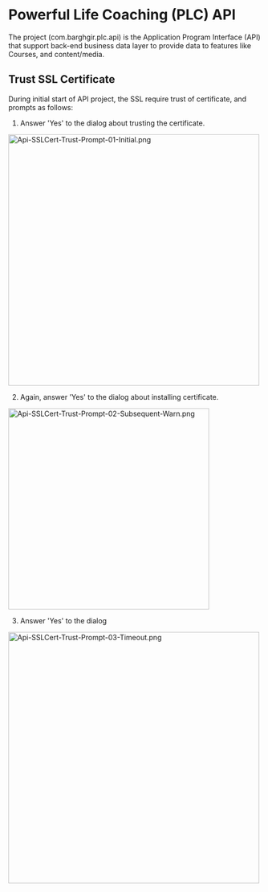 ﻿# Powerful Life Coaching (PLC) API

The project (com.barghgir.plc.api) is the Application Program Interface (API) that support back-end business data layer to provide data to features like Courses, and content/media.

## Trust SSL Certificate

During initial start of API project, the SSL require trust of certificate, and prompts as follows:

1. Answer 'Yes' to the dialog about trusting the certificate.

<img src="https://github.com/abcox/com.barghgir.plc.api/blob/master/documentation/Api-SSLCert-Trust-Prompt-01-Initial.png" alt="Api-SSLCert-Trust-Prompt-01-Initial.png" width="500"/>

2. Again, answer 'Yes' to the dialog about installing certificate.

<img src="https://github.com/abcox/com.barghgir.plc.api/blob/master/documentation/Api-SSLCert-Trust-Prompt-02-Subsequent-Warn.png" alt="Api-SSLCert-Trust-Prompt-02-Subsequent-Warn.png" width="400"/>

3. Answer 'Yes' to the dialog

<img src="https://github.com/abcox/com.barghgir.plc.api/blob/master/documentation/Api-SSLCert-Trust-Prompt-03-Timeout.png" alt="Api-SSLCert-Trust-Prompt-03-Timeout.png" width="500"/>

